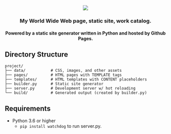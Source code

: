 <div align="center">
    <img src="https://blob.gifcities.org/gifcities/HNMHMX7577NIEONBTNFB3257TGA3ZVOI.gif">
    <h3>My World Wide Web page, static site, work catalog. </h3>
    <h4>Powered by a static site generator written in Python and hosted by Github Pages.</h4>
</div>

## Directory Structure

```
project/
├── data/           # CSS, images, and other assets
├── pages/          # HTML pages with TEMPLATE tags
├── templates/      # HTML templates with CONTENT placeholders
├── builder.py      # Static site generator
├── server.py       # Development server w/ hot reloading
└── build/          # Generated output (created by builder.py)
```

## Requirements

- Python 3.6 or higher
  - `pip install watchdog` to run server.py.
